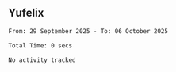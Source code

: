 ## Yufelix

<!--START_SECTION:waka-->

```txt
From: 29 September 2025 - To: 06 October 2025

Total Time: 0 secs

No activity tracked
```

<!--END_SECTION:waka-->

